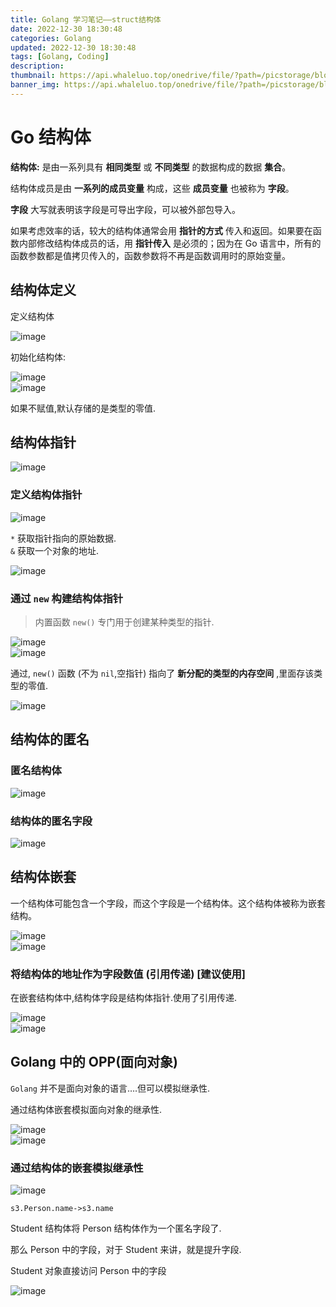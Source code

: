 ```yaml
---
title: Golang 学习笔记——struct结构体
date: 2022-12-30 18:30:48
categories: Golang
updated: 2022-12-30 18:30:48
tags: [Golang, Coding]
description:
thumbnail: https://api.whaleluo.top/onedrive/file/?path=/picstorage/blog/Golang/icon_img.png&webp=true
banner_img: https://api.whaleluo.top/onedrive/file/?path=/picstorage/blog/Golang/icon_img.png&webp=true
---
```


# Go 结构体

**结构体:** 是由一系列具有 **相同类型** 或 **不同类型** 的数据构成的数据 **集合**。

结构体成员是由 **一系列的成员变量** 构成，这些 **成员变量** 也被称为 **字段**。

**字段** 大写就表明该字段是可导出字段，可以被外部包导入。

如果考虑效率的话，较大的结构体通常会用 **指针的方式** 传入和返回。如果要在函数内部修改结构体成员的话，用 **指针传入** 是必须的；因为在 Go 语言中，所有的函数参数都是值拷贝传入的，函数参数将不再是函数调用时的原始变量。

## 结构体定义

定义结构体

![image](https://api.whaleluo.top/onedrive/file/?path=/picstorage/blog/Golang/struct-1.png&webp=true)

初始化结构体:

![image](https://api.whaleluo.top/onedrive/file/?path=/picstorage/blog/Golang/struct-2.png&webp=true)  
![image](https://api.whaleluo.top/onedrive/file/?path=/picstorage/blog/Golang/struct-3.png&webp=true)

如果不赋值,默认存储的是类型的零值.

## 结构体指针

![image](https://api.whaleluo.top/onedrive/file/?path=/picstorage/blog/Golang/struct-4.png&webp=true)

### 定义结构体指针

![image](https://api.whaleluo.top/onedrive/file/?path=/picstorage/blog/Golang/struct-5.png&webp=true)

`*` 获取指针指向的原始数据.  
`&` 获取一个对象的地址.

![image](https://api.whaleluo.top/onedrive/file/?path=/picstorage/blog/Golang/struct-6.png&webp=true)

### 通过 `new` 构建结构体指针

> 内置函数 `new()` 专门用于创建某种类型的指针.

![image](https://api.whaleluo.top/onedrive/file/?path=/picstorage/blog/Golang/struct-7.png&webp=true)  
![image](https://api.whaleluo.top/onedrive/file/?path=/picstorage/blog/Golang/struct-8.png&webp=true)

通过, `new()` 函数 (不为 `nil`,空指针) 指向了 **新分配的类型的内存空间** ,里面存该类型的零值.

![image](https://api.whaleluo.top/onedrive/file/?path=/picstorage/blog/Golang/struct-10.png&webp=true)

## 结构体的匿名

### 匿名结构体

![image](https://api.whaleluo.top/onedrive/file/?path=/picstorage/blog/Golang/struct-11.png&webp=true)

### 结构体的匿名字段

![image](https://api.whaleluo.top/onedrive/file/?path=/picstorage/blog/Golang/struct-12.png&webp=true)

## 结构体嵌套

一个结构体可能包含一个字段，而这个字段是一个结构体。这个结构体被称为嵌套结构。

![image](https://api.whaleluo.top/onedrive/file/?path=/picstorage/blog/Golang/struct-13.png&webp=true)  
![image](https://api.whaleluo.top/onedrive/file/?path=/picstorage/blog/Golang/struct-14.png&webp=true)

### 将结构体的地址作为字段数值 (引用传递) [建议使用]

在嵌套结构体中,结构体字段是结构体指针.使用了引用传递.

![image](https://api.whaleluo.top/onedrive/file/?path=/picstorage/blog/Golang/struct-16.png&webp=true)  
![image](https://api.whaleluo.top/onedrive/file/?path=/picstorage/blog/Golang/struct-15.png&webp=true)

## Golang 中的 OPP(面向对象)

`Golang` 并不是面向对象的语言….但可以模拟继承性.

通过结构体嵌套模拟面向对象的继承性.

![image](https://api.whaleluo.top/onedrive/file/?path=/picstorage/blog/Golang/struct-17.png&webp=true)  
![image](https://api.whaleluo.top/onedrive/file/?path=/picstorage/blog/Golang/struct-18.png&webp=true)

### 通过结构体的嵌套模拟继承性

![image](https://api.whaleluo.top/onedrive/file/?path=/picstorage/blog/Golang/struct-19.png&webp=true)

`s3.Person.name->s3.name`

Student 结构体将 Person 结构体作为一个匿名字段了.

那么 Person 中的字段，对于 Student 来讲，就是提升字段.

Student 对象直接访问 Person 中的字段

![image](https://api.whaleluo.top/onedrive/file/?path=/picstorage/blog/Golang/struct-20.png&webp=true)

